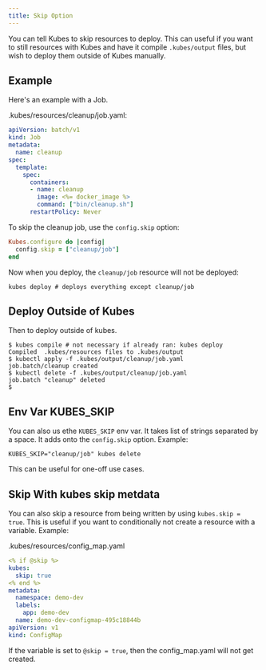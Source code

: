 ```yaml
---
title: Skip Option
---
```


You can tell Kubes to skip resources to deploy. This can useful if you want to still resources with Kubes and have it compile `.kubes/output` files, but wish to deploy them outside of Kubes manually.

## Example

Here's an example with a Job.

.kubes/resources/cleanup/job.yaml:

```yaml
apiVersion: batch/v1
kind: Job
metadata:
  name: cleanup
spec:
  template:
    spec:
      containers:
      - name: cleanup
        image: <%= docker_image %>
        command: ["bin/cleanup.sh"]
      restartPolicy: Never
```

To skip the cleanup job, use the `config.skip` option:

```ruby
Kubes.configure do |config|
  config.skip = ["cleanup/job"]
end
```

Now when you deploy, the `cleanup/job` resource will not be deployed:

    kubes deploy # deploys everything except cleanup/job

## Deploy Outside of Kubes

Then to deploy outside of kubes.

    $ kubes compile # not necessary if already ran: kubes deploy
    Compiled  .kubes/resources files to .kubes/output
    $ kubectl apply -f .kubes/output/cleanup/job.yaml
    job.batch/cleanup created
    $ kubectl delete -f .kubes/output/cleanup/job.yaml
    job.batch "cleanup" deleted
    $

## Env Var KUBES_SKIP

You can also us ethe `KUBES_SKIP` env var. It takes list of strings separated by a space. It adds onto the `config.skip` option. Example:

    KUBES_SKIP="cleanup/job" kubes delete

This can be useful for one-off use cases.

## Skip With kubes skip metdata

You can also skip a resource from being written by using `kubes.skip = true`. This is useful if you want to conditionally not create a resource with a variable. Example:

.kubes/resources/config_map.yaml

```yaml
<% if @skip %>
kubes:
  skip: true
<% end %>
metadata:
  namespace: demo-dev
  labels:
    app: demo-dev
  name: demo-dev-configmap-495c18844b
apiVersion: v1
kind: ConfigMap
```

If the variable is set to `@skip = true`, then the config_map.yaml will not get created.